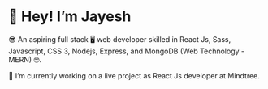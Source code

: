 # 👋 Hey! I’m Jayesh 
😎 An aspiring full stack 🖥️ web developer skilled in React Js, Sass, Javascript, CSS 3, Nodejs, Express, and MongoDB (Web Technology - MERN) 🤓.

🌟 I’m currently working on a live project as React Js developer at Mindtree.
